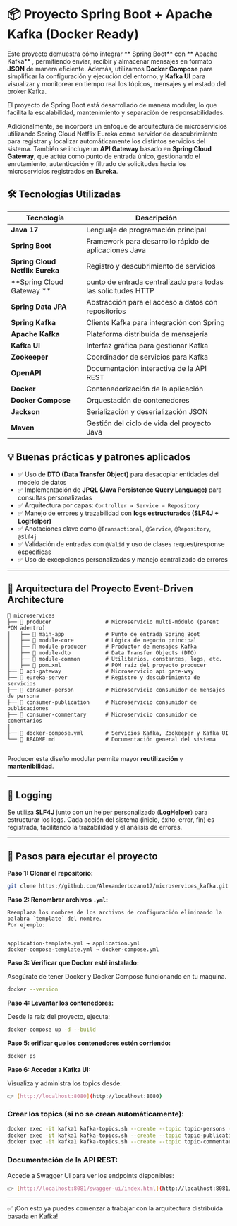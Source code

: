 # 📦 Proyecto Spring Boot + Apache Kafka (Docker Ready)

Este proyecto demuestra cómo integrar ** Spring Boot**  con ** Apache Kafka** , permitiendo enviar, recibir y almacenar mensajes en formato **JSON**  de manera eficiente. Además, utilizamos **Docker Compose**  para simplificar la configuración y ejecución del entorno, y **Kafka UI** para visualizar y monitorear en tiempo real los tópicos, mensajes y el estado del broker Kafka.

El proyecto de Spring Boot está desarrollado de manera modular, lo que facilita la escalabilidad, mantenimiento y separación de responsabilidades.

Adicionalmente, se incorpora un enfoque de arquitectura de microservicios utilizando Spring Cloud Netflix Eureka como servidor de descubrimiento para registrar y localizar automáticamente los distintos servicios del sistema. También se incluye un **API Gateway** basado en **Spring Cloud Gateway**, que actúa como punto de entrada único, gestionando el enrutamiento, autenticación y filtrado de solicitudes hacia los microservicios registrados en **Eureka**.


## 🛠️ Tecnologías Utilizadas

| Tecnología          			 | Descripción                                                   |
|--------------------------------|---------------------------------------------------------------|
| **Java 17**         			 | Lenguaje de programación principal                            |
| **Spring Boot**     			 | Framework para desarrollo rápido de aplicaciones Java         |
| **Spring Cloud Netflix Eureka**| Registro y descubrimiento de servicios                        |
| **Spring Cloud Gateway **      | punto de entrada centralizado para todas las solicitudes HTTP |
| **Spring Data JPA** 			 | Abstracción para el acceso a datos con repositorios           |
| **Spring Kafka**    			 | Cliente Kafka para integración con Spring                     |
| **Apache Kafka**    			 | Plataforma distribuida de mensajería                          |
| **Kafka UI**        			 | Interfaz gráfica para gestionar Kafka                         |
| **Zookeeper**       			 | Coordinador de servicios para Kafka                           |
| **OpenAPI** 		  			 | Documentación interactiva de la API REST 				     |
| **Docker**          			 | Contenedorización de la aplicación                            |
| **Docker Compose**  			 | Orquestación de contenedores                                  |
| **Jackson**         			 | Serialización y deserialización JSON                          |
| **Maven**           			 | Gestión del ciclo de vida del proyecto Java                   |


## 💡 Buenas prácticas y patrones aplicados

- ✅ Uso de **DTO (Data Transfer Object)** para desacoplar entidades del modelo de datos
- ✅ Implementación de **JPQL (Java Persistence Query Language)** para consultas personalizadas
- ✅ Arquitectura por capas: `Controller → Service → Repository`
- ✅ Manejo de errores y trazabilidad con **logs estructurados (SLF4J + LogHelper)**
- ✅ Anotaciones clave como `@Transactional`, `@Service`, `@Repository`, `@Slf4j`
- ✅ Validación de entradas con `@Valid` y uso de clases request/response específicas
- ✅ Uso de excepciones personalizadas y manejo centralizado de errores

---

## **📌 Arquitectura del Proyecto Event-Driven Architecture**

```
📁 microservices
├── 📁 producer                 # Microservicio multi-módulo (parent POM adentro)
│   ├── 📁 main-app             # Punto de entrada Spring Boot
│   ├── 📁 module-core          # Lógica de negocio principal
│   ├── 📁 module-producer      # Productor de mensajes Kafka
│   ├── 📁 module-dto           # Data Transfer Objects (DTO)
│   ├── 📁 module-common        # Utilitarios, constantes, logs, etc.
│   ├── 📄 pom.xml              # POM raíz del proyecto producer
├── 📁 api-gateway	           # Microservicio api gate-way
├── 📁 eureka-server	           # Registro y descubrimiento de servicios 
├── 📁 consumer-person          # Microservicio consumidor de mensajes de persona
├── 📁 consumer-publication     # Microservicio consumidor de publicaciones
├── 📁 consumer-commentary      # Microservicio consumidor de comentarios
│
├── 📄 docker-compose.yml       # Servicios Kafka, Zookeeper y Kafka UI
└── 📄 README.md                # Documentación general del sistema


```
Producer esta diseño modular permite mayor **reutilización** y **mantenibilidad**.

---

## **📝 Logging**
Se utiliza **SLF4J** junto con un helper personalizado (**LogHelper**) para estructurar los logs.
Cada acción del sistema (inicio, éxito, error, fin) es registrada, facilitando la trazabilidad y el análisis de errores.

---


## 🚀 Pasos para ejecutar el proyecto

 **Paso 1: Clonar el repositorio:**

   ```bash
   git clone https://github.com/AlexanderLozano17/microservices_kafka.git
   ```

 **Paso 2: Renombrar archivos `.yml`:**  
 
	Reemplaza los nombres de los archivos de configuración eliminando la palabra `template` del nombre.  
	Por ejemplo:
	
	
	application-template.yml → application.yml
	docker-compose-template.yml → docker-compose.yml
	

 **Paso 3: Verificar que Docker esté instalado:**  

   Asegúrate de tener Docker y Docker Compose funcionando en tu máquina.
   
   ```bash
   docker --version
   ```

 **Paso 4: Levantar los contenedores:**  

   Desde la raíz del proyecto, ejecuta:
   
   ```bash
   docker-compose up -d --build
   ```

 **Paso 5: erificar que los contenedores estén corriendo:**

   ```bash
   docker ps
   ```

 **Paso 6: Acceder a Kafka UI:**  

   Visualiza y administra los topics desde:  
   
   ```bash
   👉 [http://localhost:8080](http://localhost:8080)
   ```
   
### **Crear los topics (si no se crean automáticamente):**

   ```bash
   docker exec -it kafka1 kafka-topics.sh --create --topic topic-persons --bootstrap-server kafka1:9092 --partition 3 --replication-factor 1
   docker exec -it kafka1 kafka-topics.sh --create --topic topic-publications --bootstrap-server kafka1:9092 --partition 3 --replication-factor 1
   docker exec -it kafka1 kafka-topics.sh --create --topic topic-commentaries --bootstrap-server kafka1:9092 --partition 3 --replication-factor 1
   ```

### **Documentación de la API REST:**  
   Accede a Swagger UI para ver los endpoints disponibles:  
   
   ```bash
   👉 [http://localhost:8081/swagger-ui/index.html](http://localhost:8081/swagger-ui/index.html)
   ```
  

---

✅ ¡Con esto ya puedes comenzar a trabajar con la arquitectura distribuida basada en Kafka!
